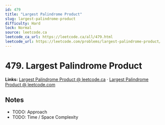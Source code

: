 ```yaml
--- 
id: 479
title: "Largest Palindrome Product"
slug: largest-palindrome-product
difficulty: Hard
lock: Normal
source: leetcode.ca
leetcode_ca_url: https://leetcode.ca/all/479.html
leetcode_url: https://leetcode.com/problems/largest-palindrome-product/
---
```


# 479. Largest Palindrome Product

**Links:** [Largest Palindrome Product @ leetcode.ca](https://leetcode.ca/all/479.html) · [Largest Palindrome Product @ leetcode.com](https://leetcode.com/problems/largest-palindrome-product/)

## Notes
- TODO: Approach
- TODO: Time / Space Complexity
